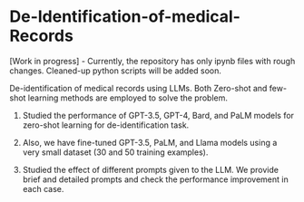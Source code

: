 # De-Identification-of-medical-Records

[Work in progress] - Currently, the repository has only ipynb files with rough changes. Cleaned-up python scripts will be added soon.

De-identification of medical records using LLMs. Both Zero-shot and few-shot learning methods are employed to solve the problem. 

1) Studied the performance of GPT-3.5, GPT-4, Bard, and PaLM models for zero-shot learning for de-identification task. 

2) Also, we have fine-tuned GPT-3.5, PaLM, and Llama models using a very small dataset (30 and 50 training examples). 

3) Studied the effect of different prompts given to the LLM. We provide brief and detailed prompts and check the performance improvement in each case.

